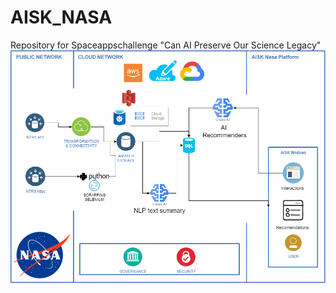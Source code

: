 # AISK_NASA
Repository for Spaceappschallenge "Can AI Preserve Our Science Legacy"
<img title="a title" alt="Alt text" src="https://github.com/edsteca/AISK_NASA/blob/main/Arquitecture/aisk.png">
